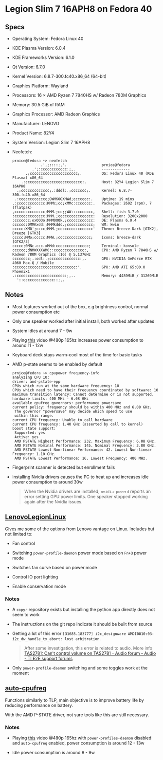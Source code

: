 # Legion Slim 7 16APH8 on Fedora 40

## Specs

- Operating System: Fedora Linux 40

- KDE Plasma Version: 6.0.4

- KDE Frameworks Version: 6.1.0

- Qt Version: 6.7.0

- Kernel Version: 6.8.7-300.fc40.x86_64 (64-bit)

- Graphics Platform: Wayland

- Processors: 16 × AMD Ryzen 7 7840HS w/ Radeon 780M Graphics

- Memory: 30.5 GiB of RAM

- Graphics Processor: AMD Radeon Graphics

- Manufacturer: LENOVO

- Product Name: 82Y4

- System Version: Legion Slim 7 16APH8

- Neofetch:
  
  ```shell
  prnice@fedora ~> neofetch
               .',;::::;,'.                prnice@fedora 
           .';:cccccccccccc:;,.            ------------- 
        .;cccccccccccccccccccccc;.         OS: Fedora Linux 40 (KDE Plasma) x86_64 
      .:cccccccccccccccccccccccccc:.       Host: 82Y4 Legion Slim 7 16APH8 
    .;ccccccccccccc;.:dddl:.;ccccccc;.     Kernel: 6.8.7-300.fc40.x86_64 
   .:ccccccccccccc;OWMKOOXMWd;ccccccc:.    Uptime: 19 mins 
  .:ccccccccccccc;KMMc;cc;xMMc:ccccccc:.   Packages: 2602 (rpm), 7 (flatpak) 
  ,cccccccccccccc;MMM.;cc;;WW::cccccccc,   Shell: fish 3.7.0 
  :cccccccccccccc;MMM.;cccccccccccccccc:   Resolution: 3200x2000 
  :ccccccc;oxOOOo;MMM0OOk.;cccccccccccc:   DE: Plasma 6.0.4 
  cccccc:0MMKxdd:;MMMkddc.;cccccccccccc;   WM: kwin 
  ccccc:XM0';cccc;MMM.;cccccccccccccccc'   Theme: Breeze-Dark [GTK2], Breeze [GTK3] 
  ccccc;MMo;ccccc;MMW.;ccccccccccccccc;    Icons: breeze-dark [GTK2/3] 
  ccccc;0MNc.ccc.xMMd:ccccccccccccccc;     Terminal: konsole 
  cccccc;dNMWXXXWM0::cccccccccccccc:,      CPU: AMD Ryzen 7 7840HS w/ Radeon 780M Graphics (16) @ 5.137GHz 
  cccccccc;.:odl:.;cccccccccccccc:,.       GPU: NVIDIA GeForce RTX 4060 Max-Q / Mobile 
  :cccccccccccccccccccccccccccc:'.         GPU: AMD ATI 65:00.0 Phoenix1 
  .:cccccccccccccccccccccc:;,..            Memory: 4489MiB / 31269MiB 
    '::cccccccccccccc::;,.
  ```

## Notes

- Most features worked out of the box, e.g brightness control, normal power consumption etc

- Only one speaker worked after initial install, both worked after updates

- System idles at around 7 - 9w

- Playing [this](https://www.youtube.com/watch?v=gXpwbIy3FT4) video @480p 165hz increases power consumption to around 11 - 12w

- Keyboard deck stays warm-cool most of the time for basic tasks

- AMD p-state seems to be enabled by default
  
  ```shell
  prnice@fedora ~> cpupower frequency-info
  analyzing CPU 10:
  driver: amd-pstate-epp
  CPUs which run at the same hardware frequency: 10
  CPUs which need to have their frequency coordinated by software: 10
  maximum transition latency: Cannot determine or is not supported.
  hardware limits: 400 MHz - 6.08 GHz
  available cpufreq governors: performance powersave
  current policy: frequency should be within 400 MHz and 6.08 GHz.
   The governor "powersave" may decide which speed to use
   within this range.
  current CPU frequency: Unable to call hardware
  current CPU frequency: 1.40 GHz (asserted by call to kernel)
  boost state support:
   Supported: yes
   Active: yes
   AMD PSTATE Highest Performance: 232. Maximum Frequency: 6.08 GHz.
   AMD PSTATE Nominal Performance: 145. Nominal Frequency: 3.80 GHz.
   AMD PSTATE Lowest Non-linear Performance: 42. Lowest Non-linear Frequency: 1.10 GHz.
   AMD PSTATE Lowest Performance: 16. Lowest Frequency: 400 MHz.
  ```

- Fingerprint scanner is detected but enrollment fails

- Installing Nvidia drivers causes the PC to heat up and increases idle power consumption to around 30w
  
  > When the Nvidia drivers are installed, `nvidia-powerd` reports an error setting GPU power limits. One speaker stopped working again after the Nvidia issues. 



## **[LenovoLegionLinux](https://github.com/johnfanv2/LenovoLegionLinux)**

Gives me some of the options from Lenovo vantage on Linux. Includes but not limited to:

- Fan control

- Switching `power-profile-daemon` power mode based on `Fn+Q` power mode

- Switches fan curve based on power mode

- Control IO port lighting

- Enable conservation mode

### Notes

- A `copyr` repository exists but installing the python app directly does not seem to work

- The instructions on the git repo indicate it should be built from source

- Getting a lot of this error `[31685.183777] i2c_designware AMDI0010:03: i2c_dw_handle_tx_abort: lost arbitration`. 
  
  > After some investigation, this error is related to audio. More info [TAS2781: Can&#39;t control volume on TAS2781 - Audio forum - Audio - TI E2E support forums](https://e2e.ti.com/support/audio-group/audio/f/audio-forum/1282425/tas2781-can-t-control-volume-on-tas2781)

- Only `power-profile-daemon` switching and some toggles work at the moment



## **[auto-cpufreq](https://github.com/AdnanHodzic/auto-cpufreq)**

Functions similarly to TLP, main objective is to improve battery life by reducing performance on battery.

With the AMD P-STATE driver, not  sure tools like this are still necessary.

### Notes

- Playing [this](https://www.youtube.com/watch?v=gXpwbIy3FT4) video @480p 165hz with `power-profiles-daemon` disabled and `auto-cpufreq` enabled, power consumption is around 12 - 13w

- Idle power consumption is around 8 - 9w
